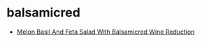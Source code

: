 # balsamicred

 * [Melon Basil And Feta Salad With Balsamicred Wine Reduction](index/m/melon-basil-and-feta-salad-with-balsamicred-wine-reduction.json)
